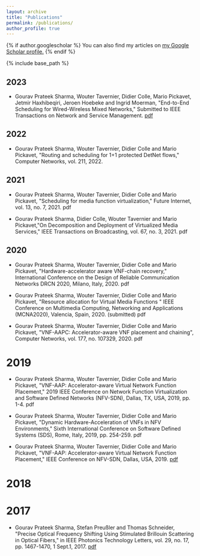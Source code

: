 ```yaml
---
layout: archive
title: "Publications"
permalink: /publications/
author_profile: true
---
```


{% if author.googlescholar %}
  You can also find my articles on <u><a href="{{author.googlescholar}}">my Google Scholar profile</a>.</u>
{% endif %}

{% include base_path %}


## 2023
* Gourav Prateek Sharma, Wouter Tavernier, Didier Colle, Mario Pickavet,
Jetmir Haxhibeqiri, Jeroen Hoebeke and Ingrid Moerman, "End-to-End Scheduling for Wired-Wireless Mixed Networks," Submitted to IEEE Transactions on Network and Service Management. [pdf](https://gourav-prateek-sharma.github.io/files/_.pdf)

## 2022
* Gourav Prateek Sharma, Wouter Tavernier, Didier Colle and Mario Pickavet, "Routing and scheduling for 1+1 protected DetNet flows," Computer Networks, vol. 211, 2022. 
## 2021
* Gourav Prateek Sharma, Wouter Tavernier, Didier Colle and Mario Pickavet, "Scheduling for media function virtualization," Future Internet, vol. 13, no. 7, 2021. pdf

* Gourav Prateek Sharma, Didier Colle, Wouter Tavernier and Mario Pickavet,"On Decomposition and Deployment of Virtualized Media Services," IEEE Transactions on Broadcasting, vol. 67, no. 3, 2021. pdf
## 2020

* Gourav Prateek Sharma, Wouter Tavernier, Didier Colle and Mario Pickavet, "Hardware-accelerator aware VNF-chain recovery," International Conference on the Design of Reliable Communication Networks DRCN 2020, Milano, Italy, 2020. pdf

* Gourav Prateek Sharma, Wouter Tavernier, Didier Colle and Mario Pickavet, "Resource allocation for Virtual Media Functions " IEEE Conference on Multimedia Computing, Networking and Applications (MCNA2020), Valencia, Spain, 2020. (submitted) pdf

* Gourav Prateek Sharma, Wouter Tavernier, Didier Colle and Mario Pickavet, "VNF-AAPC: Accelerator-aware VNF placement and chaining", Computer Networks, vol. 177, no. 107329, 2020. pdf
# 2019
* Gourav Prateek Sharma, Wouter Tavernier, Didier Colle and Mario Pickavet, "VNF-AAP: Accelerator-aware Virtual Network Function Placement," 2019 IEEE Conference on Network Function Virtualization and Software Defined Networks (NFV-SDN), Dallas, TX, USA, 2019, pp. 1-4. pdf

* Gourav Prateek Sharma, Wouter Tavernier, Didier Colle and Mario Pickavet, "Dynamic Hardware-Acceleration of VNFs in NFV Environments," Sixth International Conference on Software Defined Systems (SDS), Rome, Italy, 2019, pp. 254-259. pdf

* Gourav Prateek Sharma, Wouter Tavernier, Didier Colle and Mario Pickavet, "VNF-AAP: Accelerator-aware Virtual Network Function Placement," IEEE Conference on NFV-SDN, Dallas, USA, 2019. [pdf](https://gourav-prateek-sharma.github.io/files/vnf_aap.pdf)
# 2018

# 2017
* Gourav Prateek Sharma, Stefan Preußler and Thomas Schneider, "Precise Optical Frequency Shifting Using Stimulated Brillouin Scattering in Optical Fibers," in IEEE Photonics Technology Letters, vol. 29, no. 17, pp. 1467-1470, 1 Sept.1, 2017. [pdf](https://gourav-prateek-sharma.github.io/files/_.pdf)
